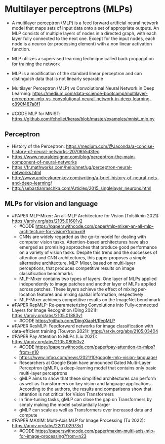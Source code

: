 # Multilayer perceptrons (MLPs)

- A multilayer perceptron (MLP) is a feed forward artificial neural network model that maps sets of input data onto a set of appropriate outputs. An MLP consists of multiple layers of nodes in a directed graph, with each layer fully connected to the next one. Except for the input nodes, each node is a neuron (or processing element) with a non linear activation function. 
- MLP utilizes a supervised learning technique called back propagation for training the network
- MLP is a modification of the standard linear perceptron and can distinguish data that is not linearly separable
- Multilayer Perceptron (MLP) vs Convolutional Neural Network in Deep Learning: https://medium.com/data-science-bootcamp/multilayer-perceptron-mlp-vs-convolutional-neural-network-in-deep-learning-c890f487a8f1

- #CODE MLP for MNIST: https://github.com/fchollet/keras/blob/master/examples/mnist_mlp.py

## Perceptron
- History of the Perceptron: https://medium.com/@Jaconda/a-concise-history-of-neural-networks-2070655d3fec
- https://www.neuraldesigner.com/blog/perceptron-the-main-component-of-neural-networks
- https://fr.mathworks.com/help/nnet/ug/perceptron-neural-networks.html
- http://www.andreykurenkov.com/writing/a-brief-history-of-neural-nets-and-deep-learning/
- http://sebastianraschka.com/Articles/2015_singlelayer_neurons.html


## MLPs for vision and language
- #PAPER MLP-Mixer: An all-MLP Architecture for Vision (Tolstikhin 2021): https://arxiv.org/abs/2105.01601v2
	- #CODE https://paperswithcode.com/paper/mlp-mixer-an-all-mlp-architecture-for-vision?from=n9
	- CNNs are widely regarded as the go-to model for dealing with computer vision tasks. Attention-based architectures have also emerged as promising approaches that produce good performance on a variety of vision tasks. Despite this trend and the successes of attention and CNN architectures, this paper proposes a simple alternative architecture, MLP-Mixer, based on multi-layer perceptions, that produces competitive results on image classification benchmarks
	- MLP-Mixer contains two types of layers. One layer of MLPs applied independently to image patches and another layer of MLPs applied across patches. These layers achieve the effect of mixing per-location features and mixing spatial information, respectively 
	- MLP-Mixer achieves competitive results on the ImageNet benchmark
- #PAPER RepMLP: Re-parameterizing Convolutions into Fully-connected Layers for Image Recognition (Ding 2021): https://arxiv.org/abs/2105.01883v1
	- #CODE https://github.com/DingXiaoH/RepMLP
- #PAPER ResMLP: Feedforward networks for image classification with data-efficient training (Touvron 2021): https://arxiv.org/abs/2105.03404
- #PAPER Pay Attention to MLPs (Liu 2021): https://arxiv.org/abs/2105.08050v2
	- #CODE https://paperswithcode.com/paper/pay-attention-to-mlps?from=n10
	- https://www.infoq.com/news/2021/10/google-mlp-vision-language/
	- Researchers at Google Brain have announced Gated Multi-Layer Perceptron (gMLP), a deep-learning model that contains only basic multi-layer perceptrons
	- gMLP aims to show that these simplified architectures can perform as well as Transformers on key vision and language applications. According to the authors, the results and comparisons show that attention is not critical for Vision Transformers
	- In fine-tuning tasks, gMLP can close the gap on Transformers by simply making the model substantially larger
	- gMLP can scale as well as Transformers over increased data and compute
- #PAPER MAXIM: Multi-Axis MLP for Image Processing (Tu 2022): https://arxiv.org/abs/2201.02973v1
	- #CODE https://paperswithcode.com/paper/maxim-multi-axis-mlp-for-image-processing?from=n23
